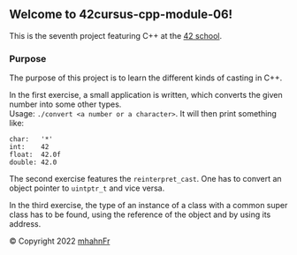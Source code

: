 ## Welcome to 42cursus-cpp-module-06!
This is the seventh project featuring C++ at the [42 school].

### Purpose
The purpose of this project is to learn the different kinds of casting in C++.

In the first exercise, a small application is written, which converts the given number into some other types.  
Usage: ``./convert <a number or a character>``. It will then print something like:  
```
char:   '*'
int:    42
float:  42.0f
double: 42.0
```

The second exercise features the ``reinterpret_cast``. One has to convert an object pointer to ``uintptr_t`` and
vice versa.

In the third exercise, the type of an instance of a class with a common super class has to be found, using the reference
of the object and by using its address.

© Copyright 2022 [mhahnFr](https://www.github.com/mhahnFr)

[42 school]: https://www.42heilbronn.de/learncoderepeat